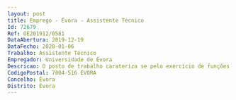 ```yaml
--- 
layout: post
title: Emprego - Évora - Assistente Técnico
Id: 72679
Ref: OE201912/0581
DataAbertura: 2019-12-19
DataFecho: 2020-01-06
Trabalho: Assistente Técnico
Empregador: Universidade de Évora
Descricao: O posto de trabalho carateriza se pelo exercício de funções na carreira geral de assistente técnico, tal como descrito no anexo a que se refere o n.º 2 do artigo 88.º da Lei nº 35 2004, de 20 de junho nomeadamente, funções executivas de caráter manual ou mecânico, enquadradas em diretivas gerais bem definidas e com graus de complexidade variáveis  execução de tarefas de apoio elementares, podendo comportar esforço físico, indispensáveis à manutenção preventiva de centrais térmicas, chillers, VRV´s, rooftop, Ttas, multi splits e ventiloconvectores  Diagnóstico de avarias, medição de consumos de energia e realização de relatórios.Principais tarefas  a) manutenção preventiva de centrais térmicas, chillers, VRV's, rooftop, Utas, multi.splits e ventiloconvectores b) Diagnóstico de avarias, medição de consumos de energia e realização de relatórios.
CodigoPostal: 7004-516 ÉVORA
Concelho: Évora
Distrito: Évora
--- 
```

